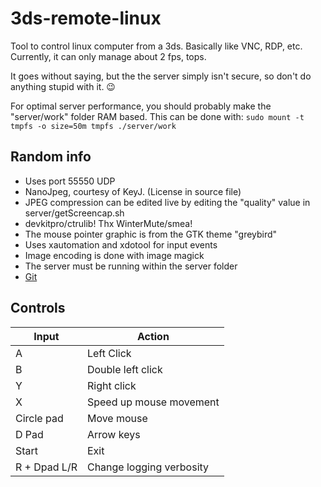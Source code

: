 # 3ds-remote-linux

Tool to control linux computer from a 3ds. Basically like VNC, RDP, etc.
Currently, it can only manage about 2 fps, tops.

It goes without saying, but the the server simply isn't secure,
so don't do anything stupid with it. :wink:

For optimal server performance, you should probably
make the "server/work" folder RAM based. This can be done with:
`sudo mount -t tmpfs -o size=50m tmpfs ./server/work`

## Random info
 * Uses port 55550 UDP
 * NanoJpeg, courtesy of KeyJ. (License in source file)
 * JPEG compression can be edited live by editing the "quality" value in server/getScreencap.sh
 * devkitpro/ctrulib! Thx WinterMute/smea!
 * The mouse pointer graphic is from the GTK theme "greybird"
 * Uses xautomation and xdotool for input events
 * Image encoding is done with image magick
 * The server must be running within the server folder
 * [Git](https://github.com/wilm0x42/3ds-remote-linux)

## Controls
Input | Action
------|-------
A | Left Click
B | Double left click
Y | Right click
X | Speed up mouse movement
Circle pad | Move mouse
D Pad | Arrow keys
Start | Exit
R + Dpad L/R | Change logging verbosity